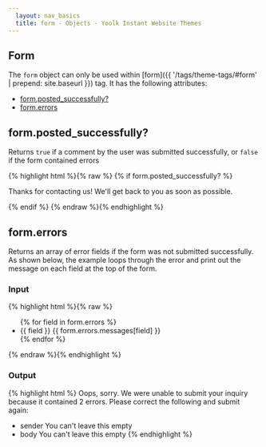 ```yaml
---
  layout: nav_basics
  title: form - Objects - Yoolk Instant Website Themes
---
```


<h2 class="section-title">Form</h2>

The `form` object can only be used within [form]({{ '/tags/theme-tags/#form' | prepend: site.baseurl }}) tag. It has the following attributes:

<div class="panel">
  <div class="panel-body">
    <ul>
      <li>
        <a href="posted_successfully">form.posted_successfully?</a>
      </li>
      <li>
        <a href="#errors">form.errors</a>
      </li>
    </ul>
  </div>
</div>

<h2 class="tags" id="posted_successfully">form.posted_successfully?</h2>

Returns <code>true</code> if a comment by the user was submitted successfully, or <code>false</code> if the form contained errors

<div class="panel">
  <div class="panel-body">
{% highlight html %}{% raw %}
{% if form.posted_successfully? %}
  <div class="successForm contact">
    <p>Thanks for contacting us! We'll get back to you as soon as possible.</p>
  </div>
{% endif %}
{% endraw %}{% endhighlight %}
  </div>
</div>

<h2 class="tags" id="image">form.errors</h2>

Returns an array of error fields if the form was not submitted successfully. As shown below, the example loops through the error and print out the message on each field at the top of the form.

<div class="panel">
  <div class="panel-header">
    <h3>Input</h3>
  </div>
  <div class="panel-body">
{% highlight html %}{% raw %}
<ul>
  {% for field in form.errors %}
    <li>
      <span>{{ field }}</span>
      <span>{{ form.errors.messages[field] }}</span>
    </li>
  {% endfor %}
</ul>
{% endraw %}{% endhighlight %}
  </div>
</div>

<div class="panel">
  <div class="panel-header">
    <h3>Output</h3>
  </div>
  <div class="panel-body">
{% highlight html %}
Oops, sorry. We were unable to submit your inquiry because it contained 2 errors. Please correct the following and submit again:

- sender You can't leave this empty
- body You can't leave this empty
{% endhighlight %}
  </div>
</div>